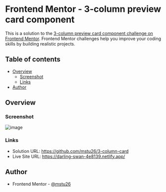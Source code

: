 # Frontend Mentor - 3-column preview card component

This is a solution to the [3-column preview card component challenge on Frontend Mentor](https://www.frontendmentor.io/challenges/3column-preview-card-component-pH92eAR2-). Frontend Mentor challenges help you improve your coding skills by building realistic projects. 

## Table of contents

- [Overview](#overview)
  - [Screenshot](#screenshot)
  - [Links](#links)
- [Author](#author)

## Overview

### Screenshot

![image](https://user-images.githubusercontent.com/1749805/195389328-fe152543-ef09-45d9-b7fa-da4891095e78.png)

### Links

- Solution URL: https://github.com/mstu26/3-column-card
- Live Site URL: https://darling-swan-4e8139.netlify.app/

## Author

- Frontend Mentor - [@mstu26](https://www.frontendmentor.io/profile/mstu26)
